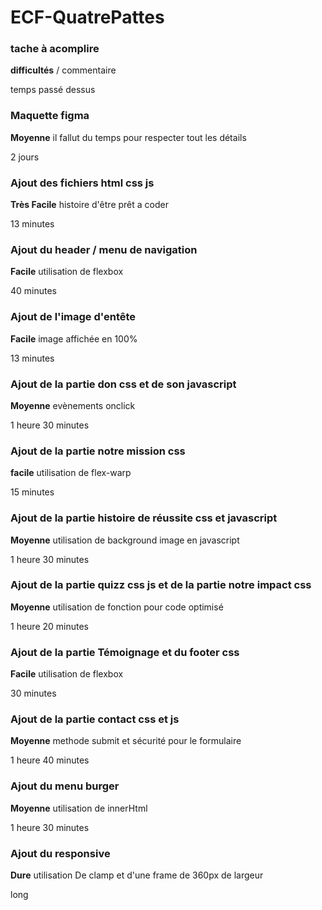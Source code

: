 # ECF-QuatrePattes

### tache à acomplire

**difficultés** / commentaire 

temps passé dessus

### Maquette figma

**Moyenne** il fallut du temps pour respecter tout les détails

2 jours

### Ajout des fichiers html css js 

**Très Facile** histoire d'être prêt a coder

13 minutes

### Ajout du header / menu de navigation

**Facile** utilisation de flexbox

40 minutes

### Ajout de l'image d'entête

**Facile** image affichée en 100%

13 minutes

### Ajout de la partie don css et de son javascript

**Moyenne** evènements onclick

1 heure 30 minutes

### Ajout de la partie notre mission css

**facile** utilisation de flex-warp

15 minutes

### Ajout de la partie histoire de réussite css et javascript

**Moyenne** utilisation de background image en javascript

1 heure 30 minutes

### Ajout de la partie quizz css js et de la partie notre impact css

**Moyenne** utilisation de fonction pour code optimisé

1 heure 20 minutes

### Ajout de la partie Témoignage et du footer css

**Facile** utilisation de flexbox

30 minutes

### Ajout de la partie contact css et js

**Moyenne** methode submit et sécurité pour le formulaire

1 heure 40 minutes

### Ajout du menu burger

**Moyenne** utilisation de innerHtml

1 heure 30 minutes

### Ajout du responsive

**Dure** utilisation De clamp et d'une frame de 360px de largeur

long




